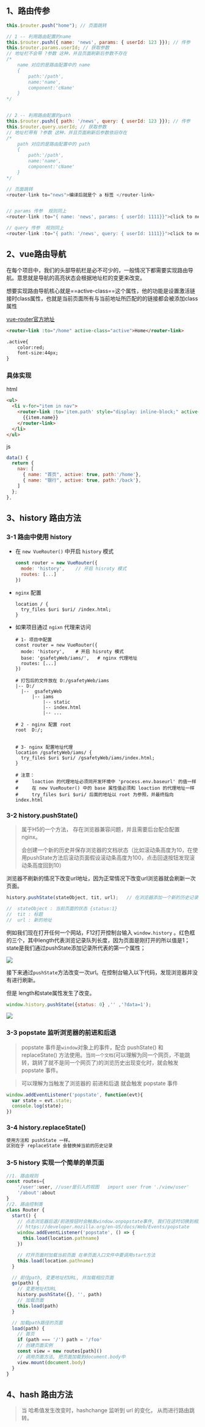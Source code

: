 

## 1、路由传参

```javascript
this.$router.push("home"); // 页面跳转

// 1 -- 利用路由配置的name
this.$router.push({ name: 'news', params: { userId: 123 }}); // 传参
this.$router.params.userId; // 获取参数
// 地址栏不会带 ?参数 这种，并且页面刷新后参数不存在
/*
	name 对应的是路由配置中的 name
	{
		path:'/path',
		name:'name',
		component:'cName'
	}
*/


// 2 -- 利用路由配置的path
this.$router.push({ path: '/news', query: { userId: 123 }}); // 传参
this.$router.query.userId; // 获取参数
// 地址栏带有 ?参数 这种，并且页面刷新后参数依旧存在
/*
	path 对应的是路由配置中的 path
	{
		path:'/path',
		name:'name',
		component:'cName'
	}
*/
```

```javascript
// 页面跳转
<router-link to="news">编译后就是个 a 标签 </router-link>


// params 传参  规则同上
<router-link :to="{ name: 'news', params: { userId: 1111}}">click to news page</router-link>

// query 传参  规则同上
<router-link :to="{ path: '/news', query: { userId: 1111}}">click to news page</router-link>
```

## 2、vue路由导航

在每个项目中，我们的头部导航栏是必不可少的，一般情况下都需要实现路由导航。意思就是导航的高亮状态会根据地址栏的变更来改变。

想要实现路由导航核心就是==active-class==这个属性，他的功能是设置激活链接时class属性，也就是当前页面所有与当前地址所匹配的的链接都会被添加class属性

[vue-router官方地址](https://router.vuejs.org/zh/api/#active-class)

```html
<router-link :to="/home" active-class="active">Home</router-link>

.active{
	color:red;
	font-size:44px;
}
```

### 具体实现

html

```html
<ul>
  <li v-for="item in nav">
    <router-link :to='item.path' style="display: inline-block;" active-class='active'>
      {{item.name}}
    </router-link>
  </li>
</ul>
```



js

```javascript
data() {
  return {
    nav: [
      { name: "首页", active: true, path:'/home'},
      { name: "银行", active: true, path:'/back'},
    ]
  };
},
```



## 3、history 路由方法

### 3-1 路由中使用 history

+ 在 `new VueRouter()` 中开启 `history` 模式

  ```js
  const router = new VueRouter({
    mode: 'history',	// 开启 hisroty 模式
    routes: [...]
  })
  ```

+ `nginx` 配置

  ```shell
  location / {
    try_files $uri $uri/ /index.html;
  }
  ```

+ 如果项目通过 `ngixn` 代理来访问

  ```shell
  # 1- 项目中配置
  const router = new VueRouter({
    mode: 'history',	# 开启 hisroty 模式
    base: 'gsafetyWeb/iams/',	# nginx 代理地址
    routes: [...]
  })
  
  # 打包后的文件放在 D:/gsafetyWeb/iams
  |-- D:/
    |--  gsafetyWeb
    	|-- iams
    		|-- static
    		|-- index.html
    		|-- ...
    
  # 2 - nginx 配置 root
  root	D:/;
    
    
  # 3- nginx 配置地址代理
  location /gsafetyWeb/iams/ {
    try_files $uri $uri/ /gsafetyWeb/iams/index.html;
  }
  
  # 注意：
  #		loaction 的代理地址必须同开发环境中 'process.env.baseurl' 的值一样
  #		在 new VueRouter() 中的 base 属性值必须和 loaction 的代理地址一样
  #		try_files $uri $uri/ 后面的地址以 root 为参照，并最终指向 index.html
  ```

  

### 3-2 history.pushState()

> 属于H5的一个方法， 存在浏览器兼容问题，并且需要后台配合配置nginx。
>
> 会创建一个新的历史并保存浏览器的文档状态（比如滚动条高度为10，在使用pushState方法后滚动页面假设滚动条高度为100，点击回退按钮发现滚动条高度回到10）

浏览器不刷新的情况下改变url地址，因为正常情况下改变url浏览器就会刷新一次页面。

```js
history.pushState(stateObject, tit, url);	// 在浏览器添加一个新的历史记录

//	stateObject : 当前页面的状态 {status:1}
//	tit : 标题
//	url : 新的地址
```

例如我们现在打开任何一个网站，F12打开控制台输入 `window.history` 。红色框的三个，其中length代表浏览记录队列长度，因为页面是刚打开的所以值是1； state是我们通过pushState添加记录所代表的第一个属性；

![](https://hkw-img.oss-cn-hongkong.aliyuncs.com/vue/vueRouter_history.png)



接下来通过`pushState`方法改变一次url。在控制台输入以下代码，发现浏览器并没有进行刷新。

但是 length和state属性发生了改变。

```js
window.history.pushState({status: 0} ,'' ,'?data=1');
```

![](https://hkw-img.oss-cn-hongkong.aliyuncs.com/vue/vueRouter_history1.png)

### 3-3 popstate 监听浏览器的前进和后退

> popstate 事件是`window`对象上的事件，配合 pushState() 和 replaceState() 方法使用。当`同一个文档`(可以理解为同一个网页，不能跳转，跳转了就不是同一个网页了)的浏览历史出现变化时，就会触发 popstate 事件。

> 可以理解为当触发了浏览器的 前进和后退 就会触发 popstate 事件

```js
window.addEventListener('popstate', function(evt){
  var state = evt.state;
  console.log(state);
})
```



### 3-4 history.replaceState()

```js
使用方法和 pushState 一样。 
区别在于 replaceState 会替换掉当前的历史记录
```



### 3-5 history 实现一个简单的单页面

```js
//1. 路由规则
const routes={
    '/user':user, //user是引入的视图   import user from './view/user' 
    '/about':about
}
//2. 路由控制类
class Router {
  start() {
    // 点击浏览器后退/前进按钮时会触发window.onpopstate事件, 我们在这时切换到相应页面
    // https://developer.mozilla.org/en-US/docs/Web/Events/popstate
    window.addEventListener('popstate', () => {
      this.load(location.pathname)
    })

    // 打开页面时加载当前页面 在单页面入口文件中要调用start方法
    this.load(location.pathname)
  }

  // 前往path, 变更地址栏URL, 并加载相应页面
  go(path) {
    // 变更地址栏URL
    history.pushState({}, '', path)
    // 加载页面
    this.load(path)
  }

  // 加载path路径的页面
  load(path) {
    // 首页
    if (path === '/') path = '/foo'
    // 创建页面实例
    const view = new routes[path]()
    // 调用页面方法, 把页面加载到document.body中
    view.mount(document.body)
  }
}
```



## 4、hash 路由方法

> 当 哈希值发生改变时，hashchange 监听到 url 的变化， 从而进行路由跳转。

